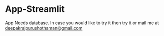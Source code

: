 # App-Streamlit

App Needs database. In case you would like to try it then try it or mail me at deepakrajpurushothaman@gmail.com
